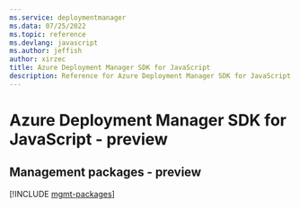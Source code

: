 ```yaml
---
ms.service: deploymentmanager
ms.data: 07/25/2022
ms.topic: reference
ms.devlang: javascript
ms.author: jeffish
author: xirzec
title: Azure Deployment Manager SDK for JavaScript
description: Reference for Azure Deployment Manager SDK for JavaScript
---
```

# Azure Deployment Manager SDK for JavaScript - preview

## Management packages - preview
[!INCLUDE [mgmt-packages](deployment-manager-mgmt-index.md)]